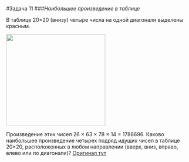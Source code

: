 #Задача 11
###*Наибольшее произведение в таблице*

В таблице 20×20 (внизу) четыре числа на одной диагонали выделены красным.

<img src="https://overcoder.net/img/1/10/88/98742.png" width="270" height="250">

Произведение этих чисел 26 × 63 × 78 × 14 = 1788696.
Каково наибольшее произведение четырех подряд идущих чисел в таблице 20×20, расположенных в любом направлении (вверх, вниз, вправо, влево или по диагонали)?
[Оригинал тут](https://projecteuler.net/problem=11)